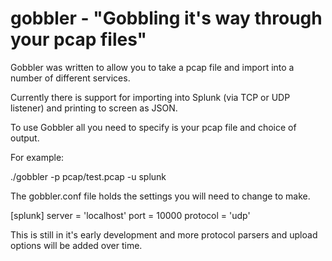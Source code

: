 gobbler - "Gobbling it's way through your pcap files"
=======

Gobbler was written to allow you to take a pcap file and import into a number of different services.

Currently there is support for importing into Splunk (via TCP or UDP listener) and printing to screen as JSON.

To use Gobbler all you need to specify is your pcap file and choice of output.

For example:

./gobbler -p pcap/test.pcap -u splunk

The gobbler.conf file holds the settings you will need to change to make.

[splunk]
server = 'localhost'
port = 10000
protocol = 'udp'

This is still in it's early development and more protocol parsers and upload options will be added over time.


